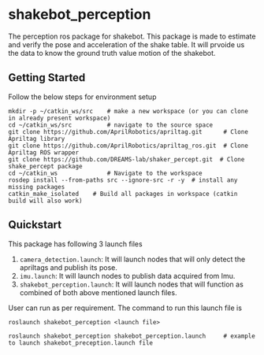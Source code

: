 # shakebot_perception
The perception ros package for shakebot. This package is made to estimate and verify the pose and acceleration of the shake table. It will prvoide us the data to know the ground truth value motion of the shakebot.

## Getting Started 
Follow the below steps for environment setup
```
mkdir -p ~/catkin_ws/src    # make a new workspace (or you can clone in already present workspace)
cd ~/catkin_ws/src          # navigate to the source space
git clone https://github.com/AprilRobotics/apriltag.git      # Clone Apriltag library
git clone https://github.com/AprilRobotics/apriltag_ros.git  # Clone Apriltag ROS wrapper
git clone https://github.com/DREAMS-lab/shaker_percept.git  # Clone shake_percept package
cd ~/catkin_ws              # Navigate to the workspace
rosdep install --from-paths src --ignore-src -r -y  # install any missing packages
catkin_make_isolated    # Build all packages in workspace (catkin build will also work)
```
## Quickstart
This package has following 3 launch files

1. `camera_detection.launch`: It will launch nodes that will only detect the apriltags and publish its pose.
2. `imu.launch`: It will launch nodes to publish data acquired from Imu.
3. `shakebot_perception.launch`: It will launch nodes that will function as combined of both above mentioned launch files.

User can run as per requirement. The command to run this launch file is
```
roslaunch shakebot_perception <launch file>

roslaunch shakebot_perception shakebot_perception.launch     # example to launch shakebot_preception.launch file
```

